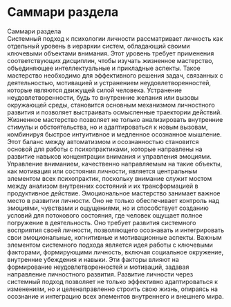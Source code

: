 # Саммари раздела

Саммари раздела  
Системный подход к психологии личности рассматривает личность как отдельный уровень в иерархии систем, обладающий своими ключевыми объектами внимания. Этот уровень требует применения соответствующих дисциплин, чтобы изучать жизненное мастерство, объединяющее интеллектуальные и прикладные аспекты. Такое мастерство необходимо для эффективного решения задач, связанных с деятельностью, мотивацией и устранением неудовлетворенностей, которые являются движущей силой человека. Устранение неудовлетворенности, будь то внутренние желания или вызовы окружающей среды, становится основным механизмом личностного развития и позволяет выстраивать осмысленные траектории действий.
Жизненное мастерство позволяет не только анализировать внутренние стимулы и обстоятельства, но и адаптироваться к новым вызовам, комбинируя быстрое интуитивное и медленное осознанное мышление. Этот баланс между автоматизмом и осознанностью становится основой для работы с психопрактиками, которые направлены на развитие навыков концентрации внимания и управления эмоциями. Управление вниманием, качественно направляемым на такие объекты, как мотивация или состояния личности, является центральным элементом всех психопрактик, поскольку внимание служит мостом между анализом внутренних состояний и их трансформацией в продуктивное действие.
Эмоциональное мастерство занимает важное место в развитии личности. Оно не только обеспечивает контроль над эмоциями, чувствами и ощущениями, но и способствует созданию условий для потокового состояния, где человек ощущает полное погружение в деятельность. Оно требует развития системного восприятия своей личности, позволяющего осознавать и интегрировать свои эмоциональные, когнитивные и мотивационные аспекты.
Важным элементом системного подхода является идея работы с ключевыми факторами, формирующими личность, включая социальное окружение, внутренние убеждения и навыки. Эти факторы влияют на формирование неудовлетворенностей и мотиваций, задавая направление личностного развития. Развитие личности через системный подход позволяет не только эффективно адаптироваться к изменениям, но и целенаправленно строить свою жизнь, опираясь на осознание и интеграцию всех элементов внутреннего и внешнего мира.
